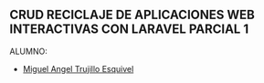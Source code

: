 ## CRUD RECICLAJE DE APLICACIONES WEB INTERACTIVAS CON LARAVEL PARCIAL 1

ALUMNO:

- [Miguel Angel Trujillo Esquivel](https://github.com/piktamine)

